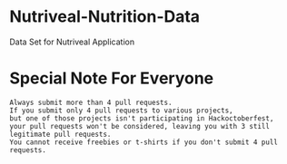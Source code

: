 # Nutriveal-Nutrition-Data

Data Set for Nutriveal Application

# Special Note For Everyone

```
Always submit more than 4 pull requests. 
If you submit only 4 pull requests to various projects, 
but one of those projects isn't participating in Hackoctoberfest,
your pull requests won't be considered, leaving you with 3 still legitimate pull requests.
You cannot receive freebies or t-shirts if you don't submit 4 pull requests.
```

